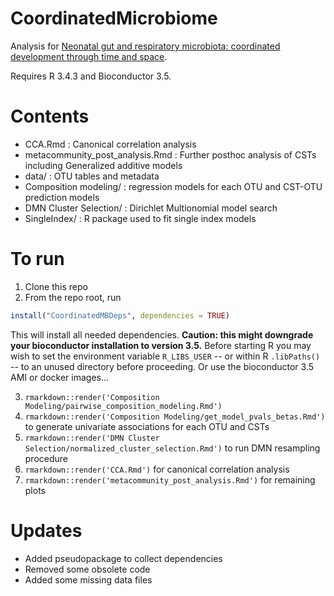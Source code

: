 # CoordinatedMicrobiome
Analysis for [Neonatal gut and respiratory microbiota: coordinated development through time and space](https://www.biorxiv.org/content/early/2018/01/19/247122).

Requires R 3.4.3 and Bioconductor 3.5.

# Contents

  - CCA.Rmd : Canonical correlation analysis
  - metacommunity_post_analysis.Rmd : Further posthoc analysis of CSTs including Generalized additive models
  - data/ : OTU tables and metadata
  - Composition modeling/ : regression models for each OTU and CST-OTU prediction models
  - DMN Cluster Selection/ : Dirichlet Multionomial model search
  - SingleIndex/ : R package used to fit single index models

# To run
1.  Clone this repo
2.  From the repo root, run
```r
install("CoordinatedMBDeps", dependencies = TRUE)
```
This will install all needed dependencies. **Caution: this might downgrade your bioconductor installation to version 3.5.**
Before starting R you may wish to set the environment variable `R_LIBS_USER` -- or within R `.libPaths()` -- to an unused directory before proceeding.  Or use the bioconductor 3.5 AMI or docker images...

3.  `rmarkdown::render('Composition Modeling/pairwise_composition_modeling.Rmd')`
4.  `rmarkdown::render('Composition Modeling/get_model_pvals_betas.Rmd')` to generate univariate associations for each OTU and CSTs
5.  `rmarkdown::render('DMN Cluster Selection/normalized_cluster_selection.Rmd')` to run DMN resampling procedure
5.  `rmarkdown::render('CCA.Rmd')` for canonical correlation analysis
6.  `rmarkdown::render('metacommunity_post_analysis.Rmd')` for remaining plots

# Updates
 - Added pseudopackage to collect dependencies
 - Removed some obsolete code
 - Added some missing data files
